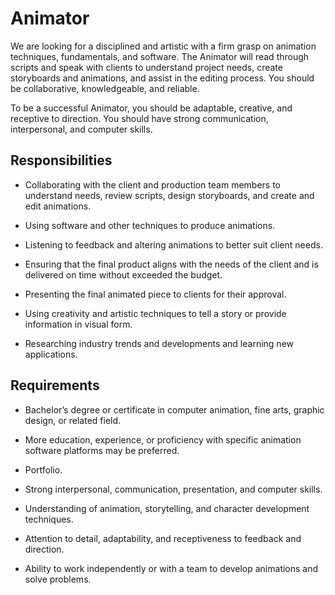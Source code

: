 # Animator

We are looking for a disciplined and artistic with a firm grasp on animation techniques, fundamentals, and software. The Animator will read through scripts and speak with clients to understand project needs, create storyboards and animations, and assist in the editing process. You should be collaborative, knowledgeable, and reliable.

To be a successful Animator, you should be adaptable, creative, and receptive to direction. You should have strong communication, interpersonal, and computer skills.

## Responsibilities

* Collaborating with the client and production team members to understand needs, review scripts, design storyboards, and create and edit animations.

* Using software and other techniques to produce animations.

* Listening to feedback and altering animations to better suit client needs.

* Ensuring that the final product aligns with the needs of the client and is delivered on time without exceeded the budget.

* Presenting the final animated piece to clients for their approval.

* Using creativity and artistic techniques to tell a story or provide information in visual form.

* Researching industry trends and developments and learning new applications.

## Requirements

* Bachelor’s degree or certificate in computer animation, fine arts, graphic design, or related field.

* More education, experience, or proficiency with specific animation software platforms may be preferred.

* Portfolio.

* Strong interpersonal, communication, presentation, and computer skills.

* Understanding of animation, storytelling, and character development techniques.

* Attention to detail, adaptability, and receptiveness to feedback and direction.

* Ability to work independently or with a team to develop animations and solve problems.


